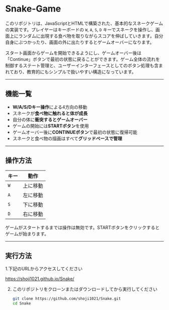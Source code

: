 # Snake-Game

このリポジトリは、JavaScriptとHTMLで構築された、基本的なスネークゲームの実装です。プレイヤーはキーボードの `W`, `A`, `S`, `D` キーでスネークを操作し、画面上にランダムに出現する食べ物を取りながらスコアを伸ばしていきます。自分自身にぶつかったり、画面の外に出たりするとゲームオーバーになります。

スタート画面からゲームを開始できるようにし、ゲームオーバー後は「Continue」ボタンで最初の状態に戻ることができます。ゲーム全体の流れを制御するステート管理と、ユーザーインターフェースとしてのボタン処理も含まれており、教育的にもシンプルで扱いやすい構造になっています。

---

## 機能一覧

- **W/A/S/Dキー操作**による4方向の移動
- スネークが**食べ物に触れると体が成長**
- 自分の体に**衝突するとゲームオーバー**
- ゲームの開始には**STARTボタン**を使用
- ゲームオーバー後に**CONTINUEボタン**で最初の状態に復帰可能
- スネークと食べ物の描画はすべて**グリッドベースで管理**
---

## 操作方法

| キー | 動作         |
|------|--------------|
| `W`  | 上に移動     |
| `A`  | 左に移動     |
| `S`  | 下に移動     |
| `D`  | 右に移動     |

ゲームがスタートするまでは操作は無効です。STARTボタンをクリックするとゲームが始まります。

---

## 実行方法
1.下記のURLからアクセスしてください

https://shoji1021.github.io/Snake/

2. このリポジトリをクローンまたはダウンロードしてから実行してください

   ```bash
   git clone https://github.com/shoji1021/Snake.git
   cd Snake
